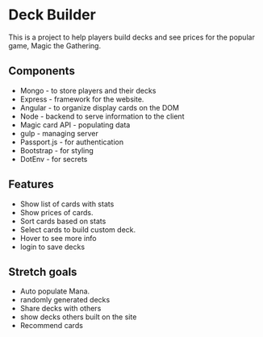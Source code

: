 # Deck Builder

This is a project to help players build decks
and see prices for the popular game,
Magic the Gathering.


## Components

* Mongo - to store players and their decks
* Express - framework for the website.
* Angular - to organize display cards on the DOM
* Node - backend to serve information to the client
* Magic card API - populating data
* gulp - managing server
* Passport.js - for authentication
* Bootstrap - for styling
* DotEnv - for secrets


## Features

* Show list of cards with stats
* Show prices of cards.
* Sort cards based on stats
* Select cards to build custom deck.
* Hover to see more info
* login to save decks

## Stretch goals

* Auto populate Mana.
* randomly generated decks
* Share decks with others
* show decks others built on the site
* Recommend cards

